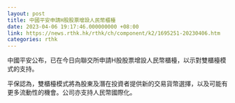 ```yaml
---
layout: post
title: 中國平安申請H股股票增設人民幣櫃檯
date: 2023-04-06 19:17:46.000000000 +08:00
link: https://news.rthk.hk/rthk/ch/component/k2/1695251-20230406.htm
categories: rthk
---
```


中國平安公布，已在今日向聯交所申請H股股票增設人民幣櫃檯，以示對雙櫃檯模式的支持。

平保認為，雙櫃檯模式將為股東及潛在投資者提供新的交易貨幣選擇，以及可能有更多流動性的機會。公司亦支持人民幣國際化。
